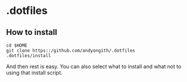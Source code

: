 # .dotfiles
## How to install
```
cd $HOME
git clone https::/github.com/andyongith/.dotfiles
.dotfiles/install
```
And then rest is easy. You can also select what to install and what not to using that install script.
